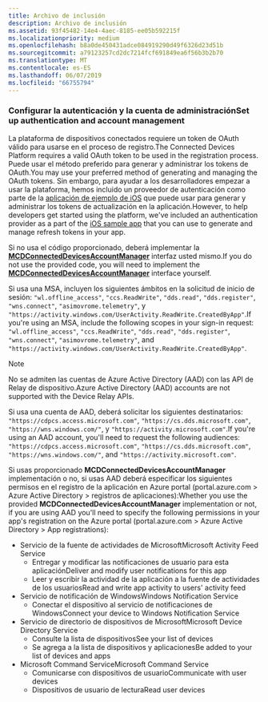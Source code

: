 ```yaml
---
title: Archivo de inclusión
description: Archivo de inclusión
ms.assetid: 93f45482-14e4-4aec-8185-ee05b592215f
ms.localizationpriority: medium
ms.openlocfilehash: b8a0de450431adce084919290d49f6326d23d51b
ms.sourcegitcommit: a79123257cd2dc7214fcf691849ea6f56b3b2b70
ms.translationtype: MT
ms.contentlocale: es-ES
ms.lasthandoff: 06/07/2019
ms.locfileid: "66755794"
---
```

### <a name="set-up-authentication-and-account-management"></a><span data-ttu-id="11d7b-103">Configurar la autenticación y la cuenta de administración</span><span class="sxs-lookup"><span data-stu-id="11d7b-103">Set up authentication and account management</span></span>

<span data-ttu-id="11d7b-104">La plataforma de dispositivos conectados requiere un token de OAuth válido para usarse en el proceso de registro.</span><span class="sxs-lookup"><span data-stu-id="11d7b-104">The Connected Devices Platform requires a valid OAuth token to be used in the registration process.</span></span>  <span data-ttu-id="11d7b-105">Puede usar el método preferido para generar y administrar los tokens de OAuth.</span><span class="sxs-lookup"><span data-stu-id="11d7b-105">You may use your preferred method of generating and managing the OAuth tokens.</span></span>  <span data-ttu-id="11d7b-106">Sin embargo, para ayudar a los desarrolladores empezar a usar la plataforma, hemos incluido un proveedor de autenticación como parte de la [aplicación de ejemplo de iOS](https://github.com/Microsoft/project-rome/tree/master/iOS/samples/account-provider-sample) que puede usar para generar y administrar los tokens de actualización en la aplicación.</span><span class="sxs-lookup"><span data-stu-id="11d7b-106">However, to help developers get started using the platform, we've included an authentication provider as a part of the [iOS sample app](https://github.com/Microsoft/project-rome/tree/master/iOS/samples/account-provider-sample) that you can use to generate and manage refresh tokens in your app.</span></span>

<span data-ttu-id="11d7b-107">Si no usa el código proporcionado, deberá implementar la **[MCDConnectedDevicesAccountManager](../objectivec-api/connecteddevices/MCDConnectedDevicesAccountManager.md)** interfaz usted mismo.</span><span class="sxs-lookup"><span data-stu-id="11d7b-107">If you do not use the provided code, you will need to implement the **[MCDConnectedDevicesAccountManager](../objectivec-api/connecteddevices/MCDConnectedDevicesAccountManager.md)** interface yourself.</span></span>

<span data-ttu-id="11d7b-108">Si usa una MSA, incluyen los siguientes ámbitos en la solicitud de inicio de sesión: `"wl.offline_access"`, `"ccs.ReadWrite"`, `"dds.read"`, `"dds.register"`, `"wns.connect"`, `"asimovrome.telemetry"`, y `"https://activity.windows.com/UserActivity.ReadWrite.CreatedByApp"`.</span><span class="sxs-lookup"><span data-stu-id="11d7b-108">If you're using an MSA, include the following scopes in your sign-in request: `"wl.offline_access"`, `"ccs.ReadWrite"`, `"dds.read"`, `"dds.register"`, `"wns.connect"`, `"asimovrome.telemetry"`, and `"https://activity.windows.com/UserActivity.ReadWrite.CreatedByApp"`.</span></span>

> [!NOTE]
> <span data-ttu-id="11d7b-109">No se admiten las cuentas de Azure Active Directory (AAD) con las API de Relay de dispositivo.</span><span class="sxs-lookup"><span data-stu-id="11d7b-109">Azure Active Directory (AAD) accounts are not supported with the Device Relay APIs.</span></span>

<span data-ttu-id="11d7b-110">Si usa una cuenta de AAD, deberá solicitar los siguientes destinatarios: `"https://cdpcs.access.microsoft.com"`, `"https://cs.dds.microsoft.com"`, `"https://wns.windows.com/"`, y `"https://activity.microsoft.com"`.</span><span class="sxs-lookup"><span data-stu-id="11d7b-110">If you're using an AAD account, you'll need to request the following audiences: `"https://cdpcs.access.microsoft.com"`, `"https://cs.dds.microsoft.com"`, `"https://wns.windows.com/"`, and `"https://activity.microsoft.com"`.</span></span>

<span data-ttu-id="11d7b-111">Si usas proporcionado **MCDConnectedDevicesAccountManager** implementación o no, si usas AAD deberá especificar los siguientes permisos en el registro de la aplicación en Azure portal (portal.azure.com > Azure Active Directory > registros de aplicaciones):</span><span class="sxs-lookup"><span data-stu-id="11d7b-111">Whether you use the provided **MCDConnectedDevicesAccountManager** implementation or not, if you are using AAD you'll need to specify the following permissions in your app's registration on the Azure portal (portal.azure.com > Azure Active Directory > App registrations):</span></span>
* <span data-ttu-id="11d7b-112">Servicio de la fuente de actividades de Microsoft</span><span class="sxs-lookup"><span data-stu-id="11d7b-112">Microsoft Activity Feed Service</span></span> 
  * <span data-ttu-id="11d7b-113">Entregar y modificar las notificaciones de usuario para esta aplicación</span><span class="sxs-lookup"><span data-stu-id="11d7b-113">Deliver and modify user notifications for this app</span></span>
  * <span data-ttu-id="11d7b-114">Leer y escribir la actividad de la aplicación a la fuente de actividades de los usuarios</span><span class="sxs-lookup"><span data-stu-id="11d7b-114">Read and write app activity to users' activity feed</span></span>
* <span data-ttu-id="11d7b-115">Servicio de notificación de Windows</span><span class="sxs-lookup"><span data-stu-id="11d7b-115">Windows Notification Service</span></span>
  * <span data-ttu-id="11d7b-116">Conectar el dispositivo al servicio de notificaciones de Windows</span><span class="sxs-lookup"><span data-stu-id="11d7b-116">Connect your device to Windows Notification Service</span></span> 
* <span data-ttu-id="11d7b-117">Servicio de directorio de dispositivos de Microsoft</span><span class="sxs-lookup"><span data-stu-id="11d7b-117">Microsoft Device Directory Service</span></span>
  * <span data-ttu-id="11d7b-118">Consulte la lista de dispositivos</span><span class="sxs-lookup"><span data-stu-id="11d7b-118">See your list of devices</span></span>
  * <span data-ttu-id="11d7b-119">Se agrega a la lista de dispositivos y aplicaciones</span><span class="sxs-lookup"><span data-stu-id="11d7b-119">Be added to your list of devices and apps</span></span> 
* <span data-ttu-id="11d7b-120">Microsoft Command Service</span><span class="sxs-lookup"><span data-stu-id="11d7b-120">Microsoft Command Service</span></span>
  * <span data-ttu-id="11d7b-121">Comunicarse con dispositivos de usuario</span><span class="sxs-lookup"><span data-stu-id="11d7b-121">Communicate with user devices</span></span>
  * <span data-ttu-id="11d7b-122">Dispositivos de usuario de lectura</span><span class="sxs-lookup"><span data-stu-id="11d7b-122">Read user devices</span></span>
